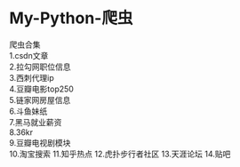 # My-Python-爬虫
爬虫合集  
1.csdn文章  
2.拉勾网职位信息  
3.西刺代理ip  
4.豆瓣电影top250  
5.链家网房屋信息  
6.斗鱼妹纸  
7.黑马就业薪资  
8.36kr  
9.豆瓣电视剧模块  
10.淘宝搜索
11.知乎热点
12.虎扑步行者社区
13.天涯论坛
14.贴吧
